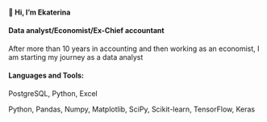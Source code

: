 ####  👋 Hi, I’m Ekaterina
#### Data analyst/Economist/Ex-Chief accountant

After more than 10 years in accounting and then working as an economist, I am starting my journey as a data analyst

#### Languages and Tools:

PostgreSQL, Python, Excel

Python, Pandas, Numpy, Matplotlib, SciPy, Scikit-learn, TensorFlow, Keras




<!---
zhukzhuk/zhukzhuk is a ✨ special ✨ repository because its `README.md` (this file) appears on your GitHub profile.
You can click the Preview link to take a look at your changes.
--->
